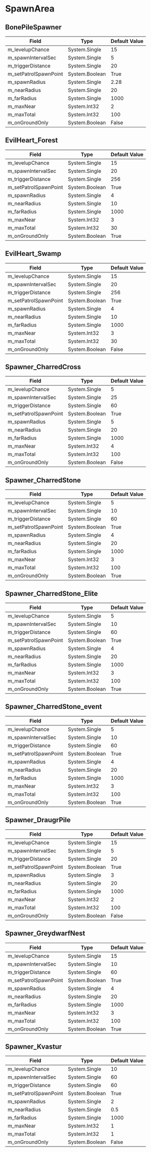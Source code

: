 # SpawnArea

## BonePileSpawner

|Field|Type|Default Value|
|-----|----|-------------|
|m_levelupChance|System.Single|15|
|m_spawnIntervalSec|System.Single|5|
|m_triggerDistance|System.Single|20|
|m_setPatrolSpawnPoint|System.Boolean|True|
|m_spawnRadius|System.Single|2.28|
|m_nearRadius|System.Single|20|
|m_farRadius|System.Single|1000|
|m_maxNear|System.Int32|2|
|m_maxTotal|System.Int32|100|
|m_onGroundOnly|System.Boolean|False|

## EvilHeart_Forest

|Field|Type|Default Value|
|-----|----|-------------|
|m_levelupChance|System.Single|15|
|m_spawnIntervalSec|System.Single|20|
|m_triggerDistance|System.Single|256|
|m_setPatrolSpawnPoint|System.Boolean|True|
|m_spawnRadius|System.Single|4|
|m_nearRadius|System.Single|10|
|m_farRadius|System.Single|1000|
|m_maxNear|System.Int32|3|
|m_maxTotal|System.Int32|30|
|m_onGroundOnly|System.Boolean|True|

## EvilHeart_Swamp

|Field|Type|Default Value|
|-----|----|-------------|
|m_levelupChance|System.Single|15|
|m_spawnIntervalSec|System.Single|20|
|m_triggerDistance|System.Single|256|
|m_setPatrolSpawnPoint|System.Boolean|True|
|m_spawnRadius|System.Single|4|
|m_nearRadius|System.Single|10|
|m_farRadius|System.Single|1000|
|m_maxNear|System.Int32|3|
|m_maxTotal|System.Int32|30|
|m_onGroundOnly|System.Boolean|False|

## Spawner_CharredCross

|Field|Type|Default Value|
|-----|----|-------------|
|m_levelupChance|System.Single|5|
|m_spawnIntervalSec|System.Single|25|
|m_triggerDistance|System.Single|60|
|m_setPatrolSpawnPoint|System.Boolean|True|
|m_spawnRadius|System.Single|5|
|m_nearRadius|System.Single|20|
|m_farRadius|System.Single|1000|
|m_maxNear|System.Int32|4|
|m_maxTotal|System.Int32|100|
|m_onGroundOnly|System.Boolean|False|

## Spawner_CharredStone

|Field|Type|Default Value|
|-----|----|-------------|
|m_levelupChance|System.Single|5|
|m_spawnIntervalSec|System.Single|10|
|m_triggerDistance|System.Single|60|
|m_setPatrolSpawnPoint|System.Boolean|True|
|m_spawnRadius|System.Single|4|
|m_nearRadius|System.Single|20|
|m_farRadius|System.Single|1000|
|m_maxNear|System.Int32|3|
|m_maxTotal|System.Int32|100|
|m_onGroundOnly|System.Boolean|True|

## Spawner_CharredStone_Elite

|Field|Type|Default Value|
|-----|----|-------------|
|m_levelupChance|System.Single|5|
|m_spawnIntervalSec|System.Single|10|
|m_triggerDistance|System.Single|60|
|m_setPatrolSpawnPoint|System.Boolean|True|
|m_spawnRadius|System.Single|4|
|m_nearRadius|System.Single|20|
|m_farRadius|System.Single|1000|
|m_maxNear|System.Int32|3|
|m_maxTotal|System.Int32|100|
|m_onGroundOnly|System.Boolean|True|

## Spawner_CharredStone_event

|Field|Type|Default Value|
|-----|----|-------------|
|m_levelupChance|System.Single|5|
|m_spawnIntervalSec|System.Single|10|
|m_triggerDistance|System.Single|60|
|m_setPatrolSpawnPoint|System.Boolean|True|
|m_spawnRadius|System.Single|4|
|m_nearRadius|System.Single|20|
|m_farRadius|System.Single|1000|
|m_maxNear|System.Int32|3|
|m_maxTotal|System.Int32|100|
|m_onGroundOnly|System.Boolean|True|

## Spawner_DraugrPile

|Field|Type|Default Value|
|-----|----|-------------|
|m_levelupChance|System.Single|15|
|m_spawnIntervalSec|System.Single|5|
|m_triggerDistance|System.Single|20|
|m_setPatrolSpawnPoint|System.Boolean|True|
|m_spawnRadius|System.Single|3|
|m_nearRadius|System.Single|20|
|m_farRadius|System.Single|1000|
|m_maxNear|System.Int32|2|
|m_maxTotal|System.Int32|100|
|m_onGroundOnly|System.Boolean|False|

## Spawner_GreydwarfNest

|Field|Type|Default Value|
|-----|----|-------------|
|m_levelupChance|System.Single|15|
|m_spawnIntervalSec|System.Single|10|
|m_triggerDistance|System.Single|60|
|m_setPatrolSpawnPoint|System.Boolean|True|
|m_spawnRadius|System.Single|4|
|m_nearRadius|System.Single|20|
|m_farRadius|System.Single|1000|
|m_maxNear|System.Int32|3|
|m_maxTotal|System.Int32|100|
|m_onGroundOnly|System.Boolean|True|

## Spawner_Kvastur

|Field|Type|Default Value|
|-----|----|-------------|
|m_levelupChance|System.Single|10|
|m_spawnIntervalSec|System.Single|60|
|m_triggerDistance|System.Single|60|
|m_setPatrolSpawnPoint|System.Boolean|True|
|m_spawnRadius|System.Single|2|
|m_nearRadius|System.Single|0.5|
|m_farRadius|System.Single|1000|
|m_maxNear|System.Int32|1|
|m_maxTotal|System.Int32|1|
|m_onGroundOnly|System.Boolean|False|

